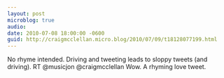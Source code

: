 ```yaml
---
layout: post
microblog: true
audio: 
date: 2010-07-08 18:00:00 -0600
guid: http://craigmcclellan.micro.blog/2010/07/09/t18128077199.html
---
```

No rhyme intended. Driving and tweeting leads to sloppy tweets (and driving). RT @musicjon @craigmcclellan Wow. A rhyming love tweet.
